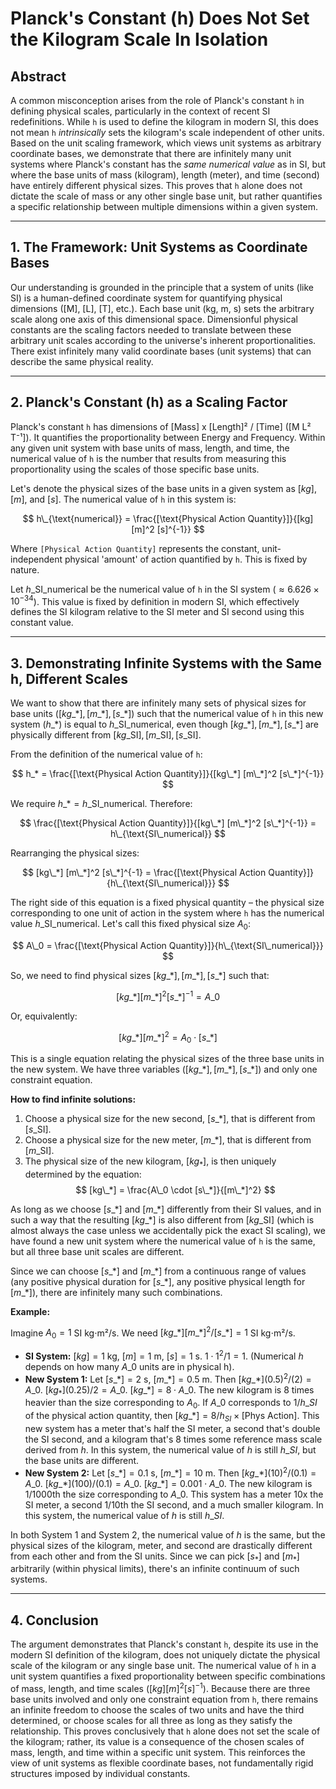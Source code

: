 # Planck's Constant (h) Does Not Set the Kilogram Scale In Isolation

## Abstract

A common misconception arises from the role of Planck's constant `h` in defining physical scales, particularly in the context of recent SI redefinitions. While `h` is used to define the kilogram in modern SI, this does not mean `h` *intrinsically* sets the kilogram's scale independent of other units. Based on the unit scaling framework, which views unit systems as arbitrary coordinate bases, we demonstrate that there are infinitely many unit systems where Planck's constant has the *same numerical value* as in SI, but where the base units of mass (kilogram), length (meter), and time (second) have entirely different physical sizes. This proves that `h` alone does not dictate the scale of mass or any other single base unit, but rather quantifies a specific relationship between multiple dimensions within a given system.

---

## 1. The Framework: Unit Systems as Coordinate Bases

Our understanding is grounded in the principle that a system of units (like SI) is a human-defined coordinate system for quantifying physical dimensions ([M], [L], [T], etc.). Each base unit (kg, m, s) sets the arbitrary scale along one axis of this dimensional space. Dimensionful physical constants are the scaling factors needed to translate between these arbitrary unit scales according to the universe's inherent proportionalities. There exist infinitely many valid coordinate bases (unit systems) that can describe the same physical reality.

---

## 2. Planck's Constant (h) as a Scaling Factor

Planck's constant `h` has dimensions of [Mass] x [Length]² / [Time] ([M L² T⁻¹]). It quantifies the proportionality between Energy and Frequency. Within any given unit system with base units of mass, length, and time, the numerical value of `h` is the number that results from measuring this proportionality using the scales of those specific base units.

Let's denote the physical sizes of the base units in a given system as $[kg]$, $[m]$, and $[s]$. The numerical value of `h` in this system is:

$$ h\_{\text{numerical}} = \frac{[\text{Physical Action Quantity}]}{[kg] [m]^2 [s]^{-1}} $$

Where `[Physical Action Quantity]` represents the constant, unit-independent physical 'amount' of action quantified by `h`. This is fixed by nature.

Let $h\_\text{SI\_numerical}$ be the numerical value of `h` in the SI system ($\approx 6.626 \times 10^{-34}$). This value is fixed by definition in modern SI, which effectively defines the SI kilogram relative to the SI meter and SI second using this constant value.

---

## 3. Demonstrating Infinite Systems with the Same h, Different Scales

We want to show that there are infinitely many sets of physical sizes for base units $([kg\_*], [m\_*], [s\_*])$ such that the numerical value of `h` in this new system ($h\_*$) is equal to $h\_{\text{SI\_numerical}}$, even though $[kg\_*], [m\_*], [s\_*]$ are physically different from $[kg\_{\text{SI}}], [m\_{\text{SI}}], [s\_{\text{SI}}]$.

From the definition of the numerical value of `h`:

$$ h_* = \frac{[\text{Physical Action Quantity}]}{[kg\_*] [m\_*]^2 [s\_*]^{-1}} $$

We require $h\_* = h\_{\text{SI\_numerical}}$. Therefore:

$$ \frac{[\text{Physical Action Quantity}]}{[kg\_*] [m\_*]^2 [s\_*]^{-1}} = h\_{\text{SI\_numerical}} $$

Rearranging the physical sizes:

$$ [kg\_*] [m\_*]^2 [s\_*]^{-1} = \frac{[\text{Physical Action Quantity}]}{h\_{\text{SI\_numerical}}} $$

The right side of this equation is a fixed physical quantity – the physical size corresponding to one unit of action in the system where `h` has the numerical value $h\_{\text{SI\_numerical}}$. Let's call this fixed physical size $A_0$:

$$ A\_0 = \frac{[\text{Physical Action Quantity}]}{h\_{\text{SI\_numerical}}} $$

So, we need to find physical sizes $[kg\_*], [m\_*], [s\_*]$ such that:

$$ [kg\_*] [m\_*]^2 [s\_*]^{-1} = A\_0 $$

Or, equivalently:

$$ [kg\_*] [m\_*]^2 = A_0 \cdot [s\_*] $$

This is a single equation relating the physical sizes of the three base units in the new system. We have three variables $([kg\_*], [m\_*], [s\_*])$ and only one constraint equation.

**How to find infinite solutions:**

1.  Choose a physical size for the new second, $[s\_*]$, that is different from $[s\_{\text{SI}}]$.
2.  Choose a physical size for the new meter, $[m\_*]$, that is different from $[m\_{\text{SI}}]$.
3.  The physical size of the new kilogram, $[kg_*]$, is then uniquely determined by the equation:
    $$ [kg\_*] = \frac{A\_0 \cdot [s\_*]}{[m\_*]^2} $$

As long as we choose $[s\_*]$ and $[m\_*]$ differently from their SI values, and in such a way that the resulting $[kg\_*]$ is also different from $[kg\_{\text{SI}}]$ (which is almost always the case unless we accidentally pick the exact SI scaling), we have found a new unit system where the numerical value of `h` is the same, but all three base unit scales are different.

Since we can choose $[s\_*]$ and $[m\_*]$ from a continuous range of values (any positive physical duration for $[s\_*]$, any positive physical length for $[m\_*]$), there are infinitely many such combinations.

**Example:**

Imagine $A_0 = 1$ SI kg⋅m²/s.
We need $[kg\_*][m\_*]^2/[s\_*] = 1$ SI kg⋅m²/s.

*   **SI System:** $[kg]=1$ kg, $[m]=1$ m, $[s]=1$ s. $1 \cdot 1^2 / 1 = 1$. (Numerical $h$ depends on how many $A\_0$ units are in physical h).
*   **New System 1:** Let $[s\_*] = 2$ s, $[m\_*] = 0.5$ m. Then $[kg\_*](0.5)^2/(2) = A\_0$. $[kg_*](0.25)/2 = A\_0$. $[kg\_*] = 8 \cdot A\_0$. The new kilogram is 8 times heavier than the size corresponding to $A_0$. If $A\_0$ corresponds to $1/h\_{SI}$ of the physical action quantity, then $[kg\_*] = 8 / h_{SI} \times [\text{Phys Action}]$. This new system has a meter that's half the SI meter, a second that's double the SI second, and a kilogram that's 8 times some reference mass scale derived from $h$. In this system, the numerical value of $h$ is still $h\_{SI}$, but the base units are different.
*   **New System 2:** Let $[s\_*] = 0.1$ s, $[m\_*] = 10$ m. Then $[kg\_*](10)^2/(0.1) = A\_0$. $[kg\_*](100)/(0.1) = A\_0$. $[kg\_*] = 0.001 \cdot A\_0$. The new kilogram is 1/1000th the size corresponding to $A\_0$. This system has a meter 10x the SI meter, a second 1/10th the SI second, and a much smaller kilogram. In this system, the numerical value of $h$ is still $h\_{SI}$.

In both System 1 and System 2, the numerical value of $h$ is the same, but the physical sizes of the kilogram, meter, and second are drastically different from each other and from the SI units. Since we can pick $[s_*]$ and $[m_*]$ arbitrarily (within physical limits), there's an infinite continuum of such systems.

---

## 4. Conclusion

The argument demonstrates that Planck's constant `h`, despite its use in the modern SI definition of the kilogram, does not uniquely dictate the physical scale of the kilogram or any single base unit. The numerical value of `h` in a unit system quantifies a fixed proportionality between specific combinations of mass, length, and time scales $([kg] [m]^2 [s]^{-1})$. Because there are three base units involved and only one constraint equation from `h`, there remains an infinite freedom to choose the scales of two units and have the third determined, or choose scales for all three as long as they satisfy the relationship. This proves conclusively that `h` alone does not set the scale of the kilogram; rather, its value is a consequence of the chosen scales of mass, length, and time within a specific unit system. This reinforces the view of unit systems as flexible coordinate bases, not fundamentally rigid structures imposed by individual constants.